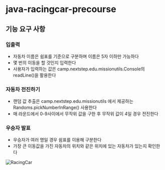 # java-racingcar-precourse

## 기능 요구 사항
### 입출력
+ 자동차 이름은 쉼표를 기준으로 구분하며 이름은 5자 이하만 가능하다
+ 몇 번의 이동을 할 것인지 입력한다
+ 사용자가 입력하는 값은 camp.nextstep.edu.missionutils.Console의 readLine()을 활용한다

### 자동차 전진하기
+ 랜덤 값 추출은 camp.nextstep.edu.missionutils 에서 제공하는 Randoms.pickNumberInRange() 사용한다
+ 매 라운드에서 0-9사이에서 무작위 값을 구한 후 무작위 값이 4일 경우 전진한다
  
### 우승자 발표
+ 우승자가 여러 명일 경우 쉼표를 이용해 구분한다
+ 가장 큰 이동값을 가진 자동차의 위치와 같은 위치에 있는 자동차가 있는지 확인한다

![RacingCar](https://github.com/user-attachments/assets/5e43a906-666c-4260-9104-f7d2b145815d)

